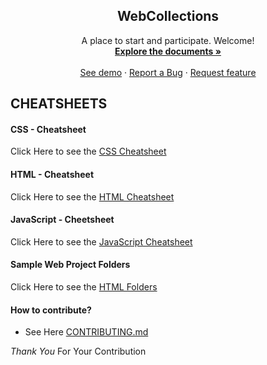 <h2 align="center">WebCollections</h2>

  <p align="center">
    A place to start and participate. Welcome!
    <br />
    <a href="https://github.com/Slytherin33/WebCollections"><strong>Explore the documents »</strong></a>
    <br />
    <br />
    <a href="https://github.com/Slytherin33/WebCollections">See demo</a>
    ·
    <a href="https://github.com/Slytherin33/WebCollections/issues/new?assignees=&labels=feature&template=bug_report.md&title=">Report a Bug</a>
    ·
    <a href="https://github.com/Slytherin33/WebCollections/issues/new?assignees=&labels=feature&template=feature_request.md&title=">Request feature</a>
  </p>
  <p align="center">

## CHEATSHEETS

#### CSS - Cheatsheet
Click Here to see the [CSS Cheatsheet](https://github.com/Slytherin33/WebCollections/blob/main/CSS%20Cheatsheet)

#### HTML - Cheatsheet
Click Here to see the [HTML Cheatsheet](https://github.com/Slytherin33/WebCollections/blob/main/HTML%20Cheatsheet)

#### JavaScript - Cheetsheet
Click Here to see the [JavaScript Cheatsheet](https://github.com/Slytherin33/WebCollections/blob/main/JavaScript_Cheatsheet.md)

#### Sample Web Project Folders
Click Here to see the [HTML Folders](https://github.com/Slytherin33/WebCollections/tree/main/Samples)

#### How to contribute?
* See Here [CONTRIBUTING.md](https://github.com/Slytherin33/WebCollections/blob/main/Contributing.md)

_Thank You_ For Your Contribution
